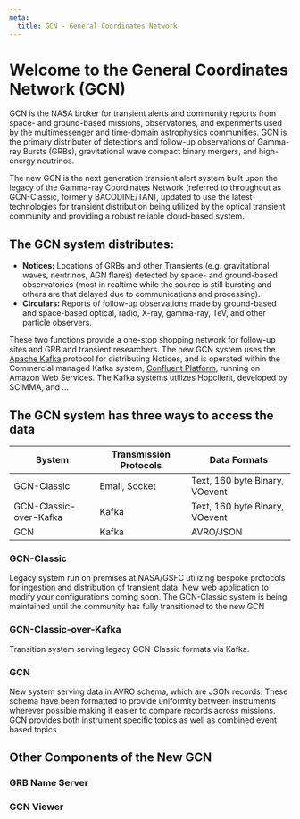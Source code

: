 ```yaml
---
meta:
  title: GCN - General Coordinates Network
---
```


# Welcome to the General Coordinates Network (GCN)

GCN is the NASA broker for transient alerts and community reports from space- and ground-based missions, observatories, and experiments used by the multimessenger and time-domain astrophysics communities. GCN is the primary distributer of detections and follow-up observations of Gamma-ray Bursts (GRBs), gravitational wave compact binary mergers, and high-energy neutrinos.

The new GCN is the next generation transient alert system built upon the legacy of the Gamma-ray Coordinates Network (referred to throughout as GCN-Classic, formerly BACODINE/TAN), updated to use the latest technologies for transient distribution being utilized by the optical transient community and providing a robust reliable cloud-based system.

## The GCN system distributes:

- **Notices:** Locations of GRBs and other Transients (e.g. gravitational waves, neutrinos, AGN flares) detected by space- and ground-based observatories (most in realtime while the source is still bursting and others are that delayed due to communications and processing).
- **Circulars:** Reports of follow-up observations made by ground-based and space-based optical, radio, X-ray, gamma-ray, TeV, and other particle observers.

These two functions provide a one-stop shopping network for follow-up sites and GRB and transient researchers. The new GCN system uses the [Apache Kafka](https://kafka.apache.org) protocol for distributing Notices, and is operated within the Commercial managed Kafka system, [Confluent Platform](https://www.confluent.io), running on Amazon Web Services. The Kafka systems utilizes Hopclient, developed by SCiMMA, and ...

## The GCN system has three ways to access the data

| System                 | Transmission Protocols | Data Formats                   |
| ---------------------- | ---------------------- | ------------------------------ |
| GCN-Classic            | Email, Socket          | Text, 160 byte Binary, VOevent |
| GCN-Classic-over-Kafka | Kafka                  | Text, 160 byte Binary, VOevent |
| GCN                    | Kafka                  | AVRO/JSON                      |

### GCN-Classic

Legacy system run on premises at NASA/GSFC utilizing bespoke protocols for ingestion and distribution of transient data. New web application to modify your configurations coming soon. The GCN-Classic system is being maintained until the community has fully transitioned to the new GCN

### GCN-Classic-over-Kafka

Transition system serving legacy GCN-Classic formats via Kafka.

### GCN

New system serving data in AVRO schema, which are JSON records. These schema have been formatted to provide uniformity between instruments wherever possible making it easier to compare records across missions. GCN provides both instrument specific topics as well as combined event based topics.

## Other Components of the New GCN

### GRB Name Server

### GCN Viewer
